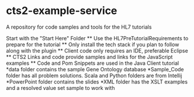 cts2-example-service
====================

A repository for code samples and tools for the HL7 tutorials

Start with the "Start Here" Folder
** Use the HL7PreTutorialRequirements to prepare for the tutorial
** Only install the tech stack if you plan to follow along with the plugin
** Client code only requires an IDE, preferable Eclipse
** CTS2 Links and code provide samples and links for the JavaScript examples
** Code and Pom Snippets are used in the Java Client tutorial
*data folder contains the sample Gene Ontology database
*Sample_Code folder has all problem solutions.  Scala and Python folders are from Intellij
*PowerPoint folder contains the slides
*XML folder has the XSLT examples and a resolved value set sample to work with